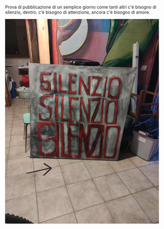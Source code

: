 Prova di pubblicazione di un semplice giorno come tanti altri
c'è bisogno di silenzio, dentro.
c'è bisogno di attenzione, ancora 
c'è bisogno di amore.


![Bologna](IMG_20240621_005511.jpg)
